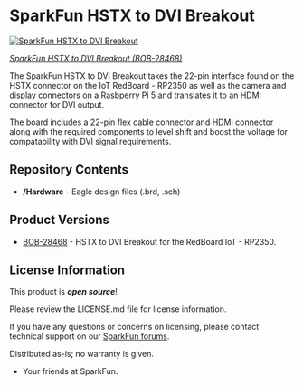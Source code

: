 SparkFun HSTX to DVI Breakout
========================================

[![SparkFun HSTX to DVI Breakout ](https://cdn.sparkfun.com/r/600-600/assets/parts/3/0/2/7/9/28468-HSTX-to-DVI-Breakout-Feature.jpg)](https://www.sparkfun.com/sparkfun-hstx-to-dvi-breakout.html)

[*SparkFun HSTX to DVI Breakout  (BOB-28468)*](https://www.sparkfun.com/sparkfun-hstx-to-dvi-breakout.html)

The SparkFun HSTX to DVI Breakout takes the 22-pin interface found on the HSTX connector on the IoT RedBoard - RP2350 as well as the camera and display connectors on a Rasbperry Pi 5 and translates it to an HDMI connector for DVI output.

The board includes a 22-pin flex cable connector and HDMI connector along with the required components to level shift and boost the voltage for compatability with DVI signal requirements.

Repository Contents
-------------------

* **/Hardware** - Eagle design files (.brd, .sch)

Product Versions
----------------
* [BOB-28468](https://www.sparkfun.com/sparkfun-hstx-to-dvi-breakout.html) - HSTX to DVI Breakout for the RedBoard IoT - RP2350.

License Information
-------------------

This product is _**open source**_! 

Please review the LICENSE.md file for license information. 

If you have any questions or concerns on licensing, please contact technical support on our [SparkFun forums](https://forum.sparkfun.com/viewforum.php?f=152).

Distributed as-is; no warranty is given.

- Your friends at SparkFun.
